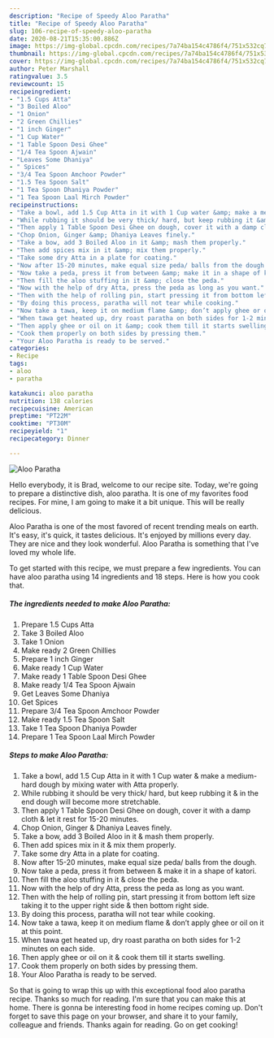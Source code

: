 ```yaml
---
description: "Recipe of Speedy Aloo Paratha"
title: "Recipe of Speedy Aloo Paratha"
slug: 106-recipe-of-speedy-aloo-paratha
date: 2020-08-21T15:35:00.886Z
image: https://img-global.cpcdn.com/recipes/7a74ba154c4786f4/751x532cq70/aloo-paratha-recipe-main-photo.jpg
thumbnail: https://img-global.cpcdn.com/recipes/7a74ba154c4786f4/751x532cq70/aloo-paratha-recipe-main-photo.jpg
cover: https://img-global.cpcdn.com/recipes/7a74ba154c4786f4/751x532cq70/aloo-paratha-recipe-main-photo.jpg
author: Peter Marshall
ratingvalue: 3.5
reviewcount: 15
recipeingredient:
- "1.5 Cups Atta"
- "3 Boiled Aloo"
- "1 Onion"
- "2 Green Chillies"
- "1 inch Ginger"
- "1 Cup Water"
- "1 Table Spoon Desi Ghee"
- "1/4 Tea Spoon Ajwain"
- "Leaves Some Dhaniya"
- " Spices"
- "3/4 Tea Spoon Amchoor Powder"
- "1.5 Tea Spoon Salt"
- "1 Tea Spoon Dhaniya Powder"
- "1 Tea Spoon Laal Mirch Powder"
recipeinstructions:
- "Take a bowl, add 1.5 Cup Atta in it with 1 Cup water &amp; make a medium-hard dough by mixing water with Atta properly."
- "While rubbing it should be very thick/ hard, but keep rubbing it &amp; in the end dough will become more stretchable."
- "Then apply 1 Table Spoon Desi Ghee on dough, cover it with a damp cloth &amp; let it rest for 15-20 minutes."
- "Chop Onion, Ginger &amp; Dhaniya Leaves finely."
- "Take a bow, add 3 Boiled Aloo in it &amp; mash them properly."
- "Then add spices mix in it &amp; mix them properly."
- "Take some dry Atta in a plate for coating."
- "Now after 15-20 minutes, make equal size peda/ balls from the dough."
- "Now take a peda, press it from between &amp; make it in a shape of katori."
- "Then fill the aloo stuffing in it &amp; close the peda."
- "Now with the help of dry Atta, press the peda as long as you want."
- "Then with the help of rolling pin, start pressing it from bottom left size taking it to the upper right side &amp; then bottom right side."
- "By doing this process, paratha will not tear while cooking."
- "Now take a tawa, keep it on medium flame &amp; don’t apply ghee or oil on it at this point."
- "When tawa get heated up, dry roast paratha on both sides for 1-2 minutes on each side."
- "Then apply ghee or oil on it &amp; cook them till it starts swelling."
- "Cook them properly on both sides by pressing them."
- "Your Aloo Paratha is ready to be served."
categories:
- Recipe
tags:
- aloo
- paratha

katakunci: aloo paratha 
nutrition: 138 calories
recipecuisine: American
preptime: "PT22M"
cooktime: "PT30M"
recipeyield: "1"
recipecategory: Dinner

---
```



![Aloo Paratha](https://img-global.cpcdn.com/recipes/7a74ba154c4786f4/751x532cq70/aloo-paratha-recipe-main-photo.jpg)

Hello everybody, it is Brad, welcome to our recipe site. Today, we're going to prepare a distinctive dish, aloo paratha. It is one of my favorites food recipes. For mine, I am going to make it a bit unique. This will be really delicious.



Aloo Paratha is one of the most favored of recent trending meals on earth. It's easy, it's quick, it tastes delicious. It's enjoyed by millions every day. They are nice and they look wonderful. Aloo Paratha is something that I've loved my whole life.


To get started with this recipe, we must prepare a few ingredients. You can have aloo paratha using 14 ingredients and 18 steps. Here is how you cook that.

<!--inarticleads1-->

##### The ingredients needed to make Aloo Paratha:

1. Prepare 1.5 Cups Atta
1. Take 3 Boiled Aloo
1. Take 1 Onion
1. Make ready 2 Green Chillies
1. Prepare 1 inch Ginger
1. Make ready 1 Cup Water
1. Make ready 1 Table Spoon Desi Ghee
1. Make ready 1/4 Tea Spoon Ajwain
1. Get Leaves Some Dhaniya
1. Get  Spices
1. Prepare 3/4 Tea Spoon Amchoor Powder
1. Make ready 1.5 Tea Spoon Salt
1. Take 1 Tea Spoon Dhaniya Powder
1. Prepare 1 Tea Spoon Laal Mirch Powder




<!--inarticleads2-->

##### Steps to make Aloo Paratha:

1. Take a bowl, add 1.5 Cup Atta in it with 1 Cup water &amp; make a medium-hard dough by mixing water with Atta properly.
1. While rubbing it should be very thick/ hard, but keep rubbing it &amp; in the end dough will become more stretchable.
1. Then apply 1 Table Spoon Desi Ghee on dough, cover it with a damp cloth &amp; let it rest for 15-20 minutes.
1. Chop Onion, Ginger &amp; Dhaniya Leaves finely.
1. Take a bow, add 3 Boiled Aloo in it &amp; mash them properly.
1. Then add spices mix in it &amp; mix them properly.
1. Take some dry Atta in a plate for coating.
1. Now after 15-20 minutes, make equal size peda/ balls from the dough.
1. Now take a peda, press it from between &amp; make it in a shape of katori.
1. Then fill the aloo stuffing in it &amp; close the peda.
1. Now with the help of dry Atta, press the peda as long as you want.
1. Then with the help of rolling pin, start pressing it from bottom left size taking it to the upper right side &amp; then bottom right side.
1. By doing this process, paratha will not tear while cooking.
1. Now take a tawa, keep it on medium flame &amp; don’t apply ghee or oil on it at this point.
1. When tawa get heated up, dry roast paratha on both sides for 1-2 minutes on each side.
1. Then apply ghee or oil on it &amp; cook them till it starts swelling.
1. Cook them properly on both sides by pressing them.
1. Your Aloo Paratha is ready to be served.




So that is going to wrap this up with this exceptional food aloo paratha recipe. Thanks so much for reading. I'm sure that you can make this at home. There is gonna be interesting food in home recipes coming up. Don't forget to save this page on your browser, and share it to your family, colleague and friends. Thanks again for reading. Go on get cooking!
